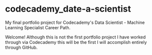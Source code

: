 # codecademy_date-a-scientist
My final portfolio project for Codecademy's Data Scientist - Machine Learning Specialist Career Path.

Welcome! Although this is not the first portfolio project I have worked through via Codecademy this will be the first I will accomplish entirely through GitHub.
